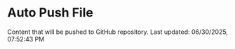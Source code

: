 # Auto Push File

Content that will be pushed to GitHub repository.
Last updated: 06/30/2025, 07:52:43 PM